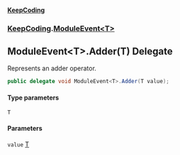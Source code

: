 #### [KeepCoding](index.md 'index')
### [KeepCoding](KeepCoding.md 'KeepCoding').[ModuleEvent&lt;T&gt;](ModuleEvent.T..md 'KeepCoding.ModuleEvent&lt;T&gt;')
## ModuleEvent&lt;T&gt;.Adder(T) Delegate
Represents an adder operator.  
```csharp
public delegate void ModuleEvent<T>.Adder(T value);
```
#### Type parameters
<a name='KeepCoding.ModuleEvent.T..Adder(T).T'></a>
`T`  
  
#### Parameters
<a name='KeepCoding.ModuleEvent.T..Adder(T).value'></a>
`value` [T](ModuleEvent.T..Adder.mC87pGoW7OVK88yenfaDIg.md#KeepCoding.ModuleEvent.T..Adder(T).T 'KeepCoding.ModuleEvent&lt;T&gt;.Adder(T).T')  
  
